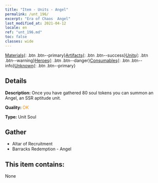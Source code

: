 ```yaml
---
title: "Item - Units - Angel"
permalink: /unt_196/
excerpt: "Era of Chaos  Angel"
last_modified_at: 2021-04-12
locale: en
ref: "unt_196.md"
toc: false
classes: wide
---
```

 [Materials](/){: .btn .btn--primary}[Artifacts](/Artifacts/){: .btn .btn--success}[Units](/Units/){: .btn .btn--warning}[Heroes](/Heroes/){: .btn .btn--danger}[Consumables](/Consumables/){: .btn .btn--info}[Unknown](/Unknown/){: .btn .btn--primary}

## Details
 **Description:** Once you have gathered 80 soul tokens you can summon an Angel, an SSR aptitude unit.

 **Quality:** <span style="color: #FF8C00">OK</span>

 **Type:** Unit Soul

## Gather

*    Altar of Recruitment 
*    Barracks Redemption - Angel 

## This item contains:

  None

